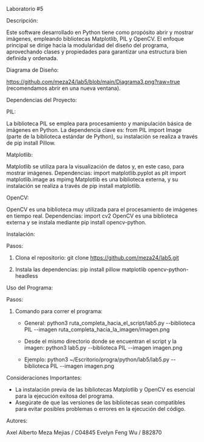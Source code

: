 Laboratorio #5

Descripción: 

Este software desarrollado en Python tiene como propósito abrir y mostrar imágenes, empleando bibliotecas Matplotlib, PIL y OpenCV. El enfoque principal se dirige hacia la modularidad del diseño del programa, aprovechando clases y propiedades para garantizar una estructura bien definida y ordenada.

Diagrama de Diseño:

https://github.com/meza24/lab5/blob/main/Diagrama3.png?raw=true (recomendamos abrir en una nueva ventana).

Dependencias del Proyecto:

PIL:

La biblioteca PIL se emplea para procesamiento y manipulación básica de imágenes en Python. La dependencia clave es:
from PIL import Image (parte de la biblioteca estándar de Python), su instalación se realiza a través de pip install Pillow.

Matplotlib:

Matplotlib se utiliza para la visualización de datos y, en este caso, para mostrar imágenes.
Dependencias:
import matplotlib.pyplot as plt
import matplotlib.image as mpimg
Matplotlib es una biblioteca externa, y su instalación se realiza a través de pip install matplotlib.

OpenCV:

OpenCV es una biblioteca muy utilizada para el procesamiento de imágenes en tiempo real.
Dependencias:
import cv2
OpenCV es una biblioteca externa y se instala mediante pip install opencv-python.


Instalación:

Pasos:
1. Clona el repositorio:
    git clone https://github.com/meza24/lab5.git

2. Instala las dependencias:
    pip install pillow matplotlib opencv-python-headless

Uso del Programa:

Pasos:
1. Comando para correr el programa:

   - General:
    python3 ruta_completa_hacia_el_script/lab5.py --biblioteca PIL --imagen ruta_completa_hacia_la_imagen/imagen.png

   - Desde el mismo directorio donde se encuentran el script y la imagen:
    python3 lab5.py --biblioteca PIL --imagen imagen.png

   - Ejemplo:
    python3 ~/Escritorio/progra/python/lab5/lab5.py --biblioteca PIL --imagen imagen.png

Consideraciones Importantes:
- La instalación previa de las bibliotecas Matplotlib y OpenCV es esencial para la ejecución exitosa del programa.
- Asegúrate de que las versiones de las bibliotecas sean compatibles para evitar posibles problemas o errores en la ejecución del código.

Autores:

Axel Alberto Meza Mejias / C04845
Evelyn Feng Wu / B82870
